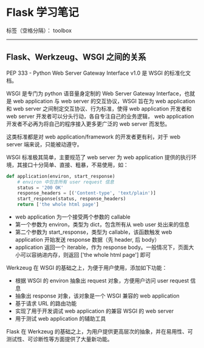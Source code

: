 ﻿# Flask 学习笔记

标签（空格分隔）： toolbox

---

## Flask、Werkzeug、WSGI 之间的关系

PEP 333 - Python Web Server Gateway Interface v1.0 是 WSGI 的标准化文档。

WSGI 是专门为 python 语音量身定制的 Web Server Gateway Interface，也就是 web application 与 web server 的交互协议，WSGI 旨在为 web application 和 web server 之间制定交互协议、行为标准，使得 web application 开发者和 web server 开发者可以分头行动，各自专注自己的业务逻辑， web application 开发者不必再为将自己的程序接入更多更广泛的 web server 而发愁。

这类标准都是对 web application/framework 的开发者更有利，对于 web server 端来说，只能被动遵守。

WSGI 标准极其简单，主要规范了 web server 为 web application 提供的执行环境，其接口十分简单、直接、粗暴，不易使用，如：
``` python
def application(environ, start_response)
    # environ 中包含所有 user request 信息
    status = '200 OK'
    response_headers = [('Content-type', 'text/plain')]
    start_response(status, response_headers)
    return ['the whole html page']
```
  * web application 为一个接受两个参数的 callable
  * 第一个参数为 environ，类型为 dict，包含所有从 web user 处出来的信息
  * 第二个参数为 start_response，类型为 callable，该函数触发 web application 开始发送 response 数据（先 header, 后 body）
  * application 返回一个 iterable，作为 response body。一般情况下，页面大小可以容纳进内存，则返回 ['the whole html page'] 即可

Werkzeug 在 WSGI 的基础之上，为便于用户使用，添加如下功能：

  * 根据 WSGI 的 environ 抽象出 request 对象，方便用户访问 user request 信息
  * 抽象出 response 对象，该对象是一个 WSGI 兼容的 web application
  * 基于请求 URL 的路由功能
  * 实现了用于开发调试 web application 的兼容 WSGI 的 web server
  * 用于测试 web application 的辅助工具

Flask 在 Werkzeug 的基础之上，为用户提供更高层次的抽象，并在易用性、可测试性、可诊断性等方面提供了大量新功能。


